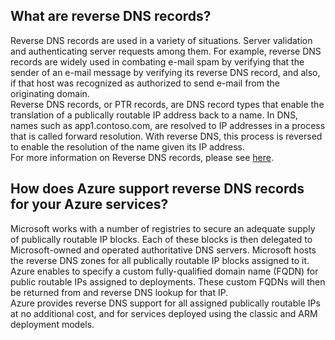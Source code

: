 ## What are reverse DNS records?

Reverse DNS records are used in a variety of situations. Server validation and authenticating server requests among them. For example, reverse DNS records are widely used in combating e-mail spam by verifying that the sender of an e-mail message by verifying its reverse DNS record, and also, if that host was recognized as authorized to send e-mail from the originating domain.<BR>
Reverse DNS records, or PTR records, are DNS record types that enable the translation of a publically routable IP address back to a name. In DNS, names such as app1.contoso.com, are resolved to IP addresses in a process that is called forward resolution. With reverse DNS, this process is reversed to enable the resolution of the name given its IP address.<BR>
For more information on Reverse DNS records, please see [here](http://en.wikipedia.org/wiki/Reverse_DNS_lookup).<BR>

## How does Azure support reverse DNS records for your Azure services?

Microsoft works with a number of registries to secure an adequate supply of publically routable IP blocks. Each of these blocks is then delegated to Microsoft-owned and operated authoritative DNS servers. Microsoft hosts the reverse DNS zones for all publically routable IP blocks assigned to it. <BR>
Azure enables to specify a custom fully-qualified domain name (FQDN) for public routable IPs assigned to deployments. These custom FQDNs will then be returned from and reverse DNS lookup for that IP.<BR> 
Azure provides reverse DNS support for all assigned publically routable IPs at no additional cost, and for services deployed using the classic and ARM deployment models.
